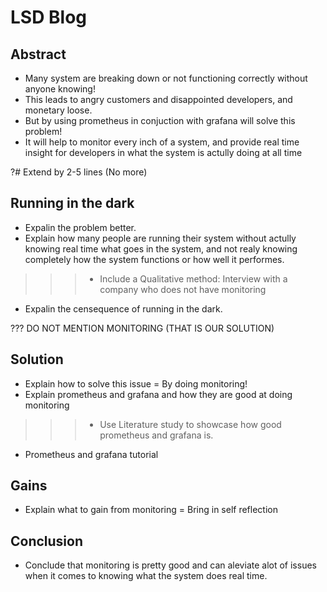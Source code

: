 # LSD Blog

## Abstract

- Many system are breaking down or not functioning correctly without anyone knowing!
- This leads to angry customers and disappointed developers, and monetary loose.
- But by using prometheus in conjuction with grafana will solve this problem!
- It will help to monitor every inch of a system, and provide real time insight for developers in what the system is actully doing at all time

?# Extend by 2-5 lines (No more)

## Running in the dark
- Expalin the problem better.
- Explain how many people are running their system without actully knowing real time what goes in the system, and not realy knowing completely how the system functions or how well it performes.
>>>- Include a Qualitative method: Interview with a company who does not have monitoring
- Expalin the censequence of running in the dark.

??? DO NOT MENTION MONITORING (THAT IS OUR SOLUTION)

## Solution
- Explain how to solve this issue = By doing monitoring!
- Explain prometheus and grafana and how they are good at doing monitoring
>>>- Use Literature study to showcase how good prometheus and grafana is.
- Prometheus and grafana tutorial


## Gains
- Explain what to gain from monitoring = Bring in self reflection

## Conclusion
- Conclude that monitoring is pretty good and can aleviate alot of issues when it comes to knowing what the system does real time.
